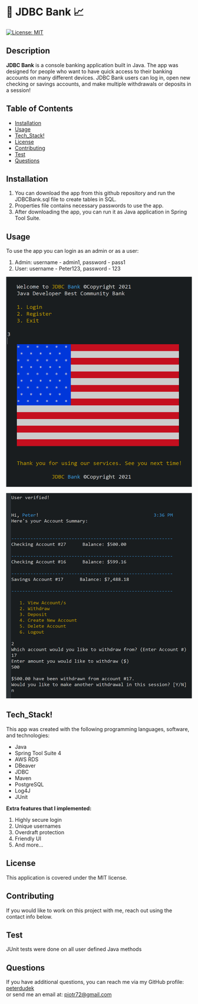 
# 🤑 JDBC Bank :chart_with_upwards_trend:
[![License: MIT](https://img.shields.io/badge/License-MIT-yellow.svg)](https://opensource.org/licenses/MIT)

## Description
__JDBC Bank__ is a console banking application built in Java. The app was designed for people who want to have quick access to their banking accounts on many different devices. JDBC Bank users can log in, open new checking or savings accounts, and make multiple withdrawals or deposits in a session!

## Table of Contents
* [Installation](#Installation)
* [Usage](#Usage)
* [Tech_Stack!](#Tech_Stack!)
* [License](#License)
* [Contributing](#Contributing)
* [Test](#Test)
* [Questions](#Questions)

## Installation

1. You can download the app from this github repository and run the JDBCBank.sql file to create tables in SQL.
2. Properties file contains necessary passwords to use the app.
3. After downloading the app, you can run it as Java application in Spring Tool Suite.




## Usage
To use the app you can login as an admin or as a user:
1. Admin: username - admin1, password - pass1
2. User: username - Peter123, password - 123


<p align="center">
<img src="./src/main/resources/screen1.png"/>
</p>


<p align="center">
<img src="./src/main/resources/screen2.png"/>
</p>


## Tech_Stack!
This app was created with the following programming languages, software, and technologies:
- Java
- Spring Tool Suite 4
- AWS RDS
- DBeaver
- JDBC
- Maven
- PostgreSQL
- Log4J
- JUnit

__Extra features that I implemented:__
1. Highly secure login
2. Unique usernames
3. Overdraft protection
4. Friendly UI
5. And more...


## License
This application is covered under the MIT license.

## Contributing
If you would like to work on this project with me, reach out using the contact info below.

## Test
JUnit tests were done on all user defined Java methods

## Questions
If you have additional questions, you can reach me via my GitHub profile: [peterdudek](https://github.com/peterdudek)<br/>
or send me an email at: piotr72@gmail.com
